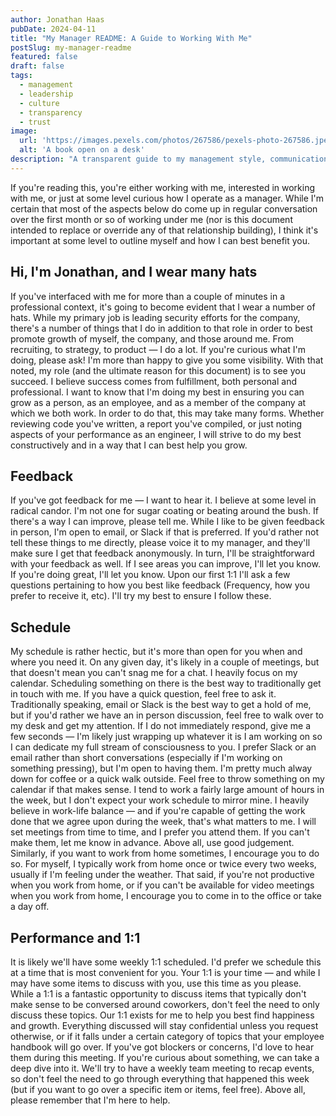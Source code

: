 ```yaml
---
author: Jonathan Haas
pubDate: 2024-04-11
title: "My Manager README: A Guide to Working With Me"
postSlug: my-manager-readme
featured: false
draft: false
tags:
  - management
  - leadership
  - culture
  - transparency
  - trust
image:
  url: 'https://images.pexels.com/photos/267586/pexels-photo-267586.jpeg?auto=compress&cs=tinysrgb&w=1260&h=750&dpr=2'
  alt: 'A book open on a desk'
description: "A transparent guide to my management style, communication preferences, and working expectations"
---
```


If you're reading this, you're either working with me, interested in working
with me, or just at some level curious how I operate as a manager. While I'm
certain that most of the aspects below do come up in regular conversation over
the first month or so of working under me (nor is this document intended to
replace or override any of that relationship building), I think it's important
at some level to outline myself and how I can best benefit you.

## Hi, I'm Jonathan, and I wear many hats

If you've interfaced with me for more than a couple of minutes in a professional
context, it's going to become evident that I wear a number of hats. While my
primary job is leading security efforts for the company, there's a number of
things that I do in addition to that role in order to best promote growth of
myself, the company, and those around me. From recruiting, to strategy, to
product — I do a lot. If you're curious what I'm doing, please ask! I'm more
than happy to give you some visibility. With that noted, my role (and the
ultimate reason for this document) is to see you succeed. I believe success
comes from fulfillment, both personal and professional. I want to know that I'm
doing my best in ensuring you can grow as a person, as an employee, and as a
member of the company at which we both work. In order to do that, this may take
many forms. Whether reviewing code you've written, a report you've compiled, or
just noting aspects of your performance as an engineer, I will strive to do my
best constructively and in a way that I can best help you grow.

## Feedback

If you've got feedback for me — I want to hear it. I believe at some level in
radical candor. I'm not one for sugar coating or beating around the bush. If
there's a way I can improve, please tell me. While I like to be given feedback
in person, I'm open to email, or Slack if that is preferred. If you'd rather not
tell these things to me directly, please voice it to my manager, and they'll
make sure I get that feedback anonymously. In turn, I'll be straightforward with
your feedback as well. If I see areas you can improve, I'll let you know. If
you're doing great, I'll let you know. Upon our first 1:1 I'll ask a few
questions pertaining to how you best like feedback (Frequency, how you prefer to
receive it, etc). I'll try my best to ensure I follow these.

## Schedule

My schedule is rather hectic, but it's more than open for you when and where you
need it. On any given day, it's likely in a couple of meetings, but that doesn't
mean you can't snag me for a chat. I heavily focus on my calendar. Scheduling
something on there is the best way to traditionally get in touch with me. If you
have a quick question, feel free to ask it. Traditionally speaking, email or
Slack is the best way to get a hold of me, but if you'd rather we have an in
person discussion, feel free to walk over to my desk and get my attention. If I
do not immediately respond, give me a few seconds — I'm likely just wrapping up
whatever it is I am working on so I can dedicate my full stream of consciousness
to you. I prefer Slack or an email rather than short conversations (especially
if I'm working on something pressing), but I'm open to having them. I'm pretty
much alway down for coffee or a quick walk outside. Feel free to throw something
on my calendar if that makes sense. I tend to work a fairly large amount of
hours in the week, but I don't expect your work schedule to mirror mine. I
heavily believe in work-life balance — and if you're capable of getting the work
done that we agree upon during the week, that's what matters to me. I will set
meetings from time to time, and I prefer you attend them. If you can't make
them, let me know in advance. Above all, use good judgement. Similarly, if you
want to work from home sometimes, I encourage you to do so. For myself, I
typically work from home once or twice every two weeks, usually if I'm feeling
under the weather. That said, if you're not productive when you work from home,
or if you can't be available for video meetings when you work from home, I
encourage you to come in to the office or take a day off.

## Performance and 1:1

It is likely we'll have some weekly 1:1 scheduled. I'd prefer we schedule this
at a time that is most convenient for you. Your 1:1 is your time — and while I
may have some items to discuss with you, use this time as you please. While a
1:1 is a fantastic opportunity to discuss items that typically don't make sense
to be conversed around coworkers, don't feel the need to only discuss these
topics. Our 1:1 exists for me to help you best find happiness and growth.
Everything discussed will stay confidential unless you request otherwise, or if
it falls under a certain category of topics that your employee handbook will go
over. If you've got blockers or concerns, I'd love to hear them during this
meeting. If you're curious about something, we can take a deep dive into it.
We'll try to have a weekly team meeting to recap events, so don't feel the need
to go through everything that happened this week (but if you want to go over a
specific item or items, feel free). Above all, please remember that I'm here to
help.
